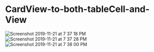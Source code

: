 # CardView-to-both-tableCell-and-View

![Screenshot 2019-11-21 at 7 37 18 PM](https://user-images.githubusercontent.com/38103919/69345218-c9e3d200-0c96-11ea-963b-40d9a9cffaab.png)
![Screenshot 2019-11-21 at 7 37 28 PM](https://user-images.githubusercontent.com/38103919/69345219-c9e3d200-0c96-11ea-9bd3-d95b60cceeb5.png)
![Screenshot 2019-11-21 at 7 38 00 PM](https://user-images.githubusercontent.com/38103919/69345221-ca7c6880-0c96-11ea-9077-5c70cdb209a1.png)
